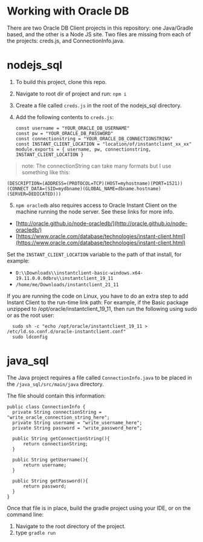 # Working with Oracle DB

There are two Oracle DB Client projects in this repository: one Java/Gradle based, and the other is a Node JS site.
Two files are missing from each of the projects: creds.js, and ConnectionInfo.java.

# nodejs_sql

1.  To build this project, clone this repo.
2.  Navigate to root dir of project and run: `npm i`
3.  Create a file called `creds.js` in the root of the nodejs_sql directory.
4.  Add the following contents to `creds.js`:

        const username = "YOUR_ORACLE_DB_USERNAME"
        const pw = "YOUR_ORACLE_DB_PASSWORD"
        const connectionstring = "YOUR_ORACLE_DB_CONNECTIONSTRING"
        const INSTANT_CLIENT_LOCATION = "location/of/instantclient_xx_xx"
        module.exports = { username, pw, connectionstring, INSTANT_CLIENT_LOCATION }

> note: The connectionString can take many formats but I use something like this:

    (DESCRIPTION=(ADDRESS=(PROTOCOL=TCP)(HOST=myhostname)(PORT=1521))
    (CONNECT_DATA=(SID=mydbname)(GLOBAL_NAME=dbname.hostname)(SERVER=DEDICATED)))

5. `npm oracledb` also requires access to Oracle Instant Client on the machine running the node server. See these links for more info.

- [http://oracle.github.io/node-oracledb/](http://oracle.github.io/node-oracledb/)
- [https://www.oracle.com/database/technologies/instant-client.html](https://www.oracle.com/database/technologies/instant-client.html)

Set the `INSTANT_CLIENT_LOCATION` variable to the path of that install, for example:

- `D:\\Downloads\\instantclient-basic-windows.x64-19.11.0.0.0dbru\\instantclient_19_11`
- `/home/me/Downloads/instantclient_21_11`

If you are running the code on Linux, you have to do an extra step to add Instant Client to the run-time link path:
For example, if the Basic package unzipped to /opt/oracle/instantclient_19_11, then run the following using sudo or as the root user:

      sudo sh -c "echo /opt/oracle/instantclient_19_11 > /etc/ld.so.conf.d/oracle-instantclient.conf"
      sudo ldconfig

# java_sql

The Java project requires a file called `ConnectionInfo.java` to be placed in the `/java_sql/src/main/java` directory.

The file should contain this information:

    public class ConnectionInfo {
      private String connectionString = "write_oracle_connection_string_here";
      private String username = "write_username_here";
      private String password = "write_password_here";

      public String getConnectionString(){
          return connectionString;
      }

      public String getUsername(){
          return username;
      }

      public String getPassword(){
          return password;
      }
    }

Once that file is in place, build the gradle project using your IDE, or on the command line:

1. Navigate to the root directory of the project.
2. type `gradle run`
